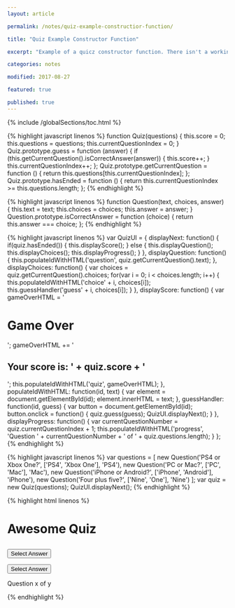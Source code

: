 ```yaml
---
layout: article

permalink: /notes/quiz-example-constructior-function/

title: "Quiz Example Constructor Function"

excerpt: "Example of a quicz constructor function. There isn't a working example in this post, but all the necessary HTML, and JavaScript is here."

categories: notes

modified: 2017-08-27

featured: true

published: true
---
```


{% include /globalSections/toc.html %}

{% highlight javascript linenos %}
function Quiz(questions) {
  this.score = 0;
  this.questions = questions;
  this.currentQuestionIndex = 0;
}
Quiz.prototype.guess = function (answer) {
  if (this.getCurrentQuestion().isCorrectAnswer(answer)) {
    this.score++;
  }
  this.currentQuestionIndex++;
};
Quiz.prototype.getCurrentQuestion = function () {
  return this.questions[this.currentQuestionIndex];
};
Quiz.prototype.hasEnded = function () {
  return this.currentQuestionIndex >= this.questions.length;
};
{% endhighlight %}

{% highlight javascript linenos %}
function Question(text, choices, answer) {
  this.text = text;
  this.choices = choices;
  this.answer = answer;
}
Question.prototype.isCorrectAnswer = function (choice) {
  return this.answer === choice;
};
{% endhighlight %}

{% highlight javascript linenos %}
var QuizUI = {
  displayNext: function() {
    if(quiz.hasEnded()) {
      this.displayScore();
    } else {
      this.displayQuestion();
      this.displayChoices();
      this.displayProgress();
    }
  },
  displayQuestion: function() {
    this.populateIdWithHTML('question', quiz.getCurrentQuestion().text);
  },
  displayChoices: function() {
    var choices = quiz.getCurrentQuestion().choices;
    for(var i = 0; i < choices.length; i++) {
      this.populateIdWithHTML('choice' + i, choices[i]);
      this.guessHandler('guess' + i, choices[i]);
    }
  },
  displayScore: function() {
    var gameOverHTML = '<h1>Game Over</h1>';
    gameOverHTML += '<h2>Your score is: ' + quiz.score + '</h2>';
    this.populateIdWithHTML('quiz', gameOverHTML);
  },
  populateIdWithHTML: function(id, text) {
    var element = document.getElementById(id);
    element.innerHTML = text;
  },
  guessHandler: function(id, guess) {
    var button = document.getElementById(id);
    button.onclick = function() {
      quiz.guess(guess);
      QuizUI.displayNext();
    }
  },
  displayProgress: function() {
    var currentQuestionNumber = quiz.currentQuestionIndex + 1;
    this.populateIdWithHTML('progress', 'Question ' + currentQuestionNumber + ' of ' + quiz.questions.length);
  }
};
{% endhighlight %}

{% highlight javascript linenos %}
var questions = [
  new Question('PS4 or Xbox One?', ['PS4', 'Xbox One'], 'PS4'),
  new Question('PC or Mac?', ['PC', 'Mac'], 'Mac'),
  new Question('iPhone or Android?', ['iPhone', 'Android'], 'iPhone'),
  new Question('Four plus five?', ['Nine', 'One'], 'Nine')
];
var quiz = new Quiz(questions);
QuizUI.displayNext();
{% endhighlight %}

{% highlight html linenos %}
<!DOCTYPE html>
<html>
<head lang="en">
  <meta charset="UTF-8">
  <title>Amazing Quiz</title>
  <link rel="stylesheet" type="text/css" href="style.css">
</head>
<body>
  <div class="grid">
    <div id="quiz" class="centered grid__col--8">
      <h1>Awesome Quiz</h1>
      <h2 id="question" class="headline-secondary--grouped"></h2>
      <p id="choice0"></p>
      <button id="guess0" class="btn--default">Select Answer</button>
      <p id="choice1"></p>
      <button id="guess1" class="btn--default">Select Answer</button>
      <footer>
        <p id="progress">Question x of y</p>
      </footer>
    </div>
  </div>
  <script src="quiz.js"></script>
  <script src="question.js"></script>
  <script src="quiz_ui.js"></script>
  <script src="app.js"></script>
</body>
</html>
{% endhighlight %}